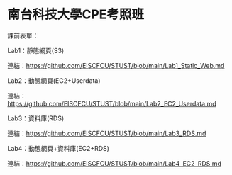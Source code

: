 # 南台科技大學CPE考照班

課前表單：

Lab1：靜態網頁(S3)

連結：https://github.com/EISCFCU/STUST/blob/main/Lab1_Static_Web.md

Lab2：動態網頁(EC2+Userdata)

連結：https://github.com/EISCFCU/STUST/blob/main/Lab2_EC2_Userdata.md

Lab3：資料庫(RDS)

連結：https://github.com/EISCFCU/STUST/blob/main/Lab3_RDS.md

Lab4：動態網頁+資料庫(EC2+RDS)

連結：https://github.com/EISCFCU/STUST/blob/main/Lab4_EC2_RDS.md
